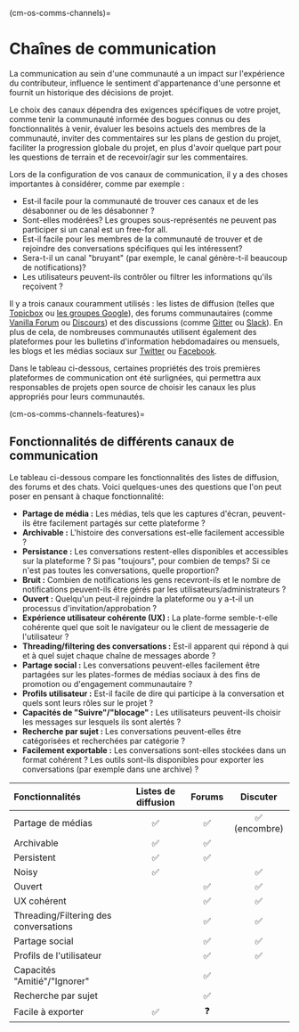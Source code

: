 (cm-os-comms-channels)=
# Chaînes de communication

La communication au sein d'une communauté a un impact sur l'expérience du contributeur, influence le sentiment d'appartenance d'une personne et fournit un historique des décisions de projet.

Le choix des canaux dépendra des exigences spécifiques de votre projet, comme tenir la communauté informée des bogues connus ou des fonctionnalités à venir, évaluer les besoins actuels des membres de la communauté, inviter des commentaires sur les plans de gestion du projet, faciliter la progression globale du projet, en plus d'avoir quelque part pour les questions de terrain et de recevoir/agir sur les commentaires.

Lors de la configuration de vos canaux de communication, il y a des choses importantes à considérer, comme par exemple :

* Est-il facile pour la communauté de trouver ces canaux et de les désabonner ou de les désabonner ?
* Sont-elles modérées? Les groupes sous-représentés ne peuvent pas participer si un canal est un free-for all.
* Est-il facile pour les membres de la communauté de trouver et de rejoindre des conversations spécifiques qui les intéressent?
* Sera-t-il un canal "bruyant" (par exemple, le canal génère-t-il beaucoup de notifications)?
* Les utilisateurs peuvent-ils contrôler ou filtrer les informations qu'ils reçoivent ?

Il y a trois canaux couramment utilisés : les listes de diffusion (telles que [Topicbox](https://www.topicbox.com/) ou [les groupes Google](https://support.google.com/mail/thread/14635045?hl=en)), des forums communautaires (comme [Vanilla Forum](https://vanillaforums.com/en/software/) ou [Discours](https://www.discourse.org/)) et des discussions (comme [Gitter](https://gitter.im/) ou [Slack](https://app.slack.com/signin)). En plus de cela, de nombreuses communautés utilisent également des plateformes pour les bulletins d'information hebdomadaires ou mensuels, les blogs et les médias sociaux sur [Twitter](https://twitter.com/) ou [Facebook](https://www.facebook.com/).

Dans le tableau ci-dessous, certaines propriétés des trois premières plateformes de communication ont été surlignées, qui permettra aux responsables de projets open source de choisir les canaux les plus appropriés pour leurs communautés.

(cm-os-comms-channels-features)=
## Fonctionnalités de différents canaux de communication

Le tableau ci-dessous compare les fonctionnalités des listes de diffusion, des forums et des chats. Voici quelques-unes des questions que l'on peut poser en pensant à chaque fonctionnalité:

- **Partage de média :** Les médias, tels que les captures d'écran, peuvent-ils être facilement partagés sur cette plateforme ?
- **Archivable :** L'histoire des conversations est-elle facilement accessible ?
- **Persistance :** Les conversations restent-elles disponibles et accessibles sur la plateforme ? Si pas "toujours", pour combien de temps? Si ce n'est pas toutes les conversations, quelle proportion?
- **Bruit :** Combien de notifications les gens recevront-ils et le nombre de notifications peuvent-ils être gérés par les utilisateurs/administrateurs ?
- **Ouvert :** Quelqu'un peut-il rejoindre la plateforme ou y a-t-il un processus d'invitation/approbation ?
- **Expérience utilisateur cohérente (UX) :** La plate-forme semble-t-elle cohérente quel que soit le navigateur ou le client de messagerie de l'utilisateur ?
- **Threading/filtering des conversations :** Est-il apparent qui répond à qui et à quel sujet chaque chaîne de messages aborde ?
- **Partage social :** Les conversations peuvent-elles facilement être partagées sur les plates-formes de médias sociaux à des fins de promotion ou d'engagement communautaire ?
- **Profils utilisateur :** Est-il facile de dire qui participe à la conversation et quels sont leurs rôles sur le projet ?
- **Capacités de "Suivre"/"blocage" :** Les utilisateurs peuvent-ils choisir les messages sur lesquels ils sont alertés ?
- **Recherche par sujet :** Les conversations peuvent-elles être catégorisées et recherchées par catégorie ?
- **Facilement exportable :** Les conversations sont-elles stockées dans un format cohérent ? Les outils sont-ils disponibles pour exporter les conversations (par exemple dans une archive) ?

| Fonctionnalités                       | Listes de diffusion | Forums |   Discuter   |
|:------------------------------------- |:-------------------:|:------:|:------------:|
| Partage de médias                     |          ✅          |   ✅    | ✅ (encombre) |
| Archivable                            |          ✅          |   ✅    |              |
| Persistent                            |          ✅          |   ✅    |              |
| Noisy                                 |          ✅          |        |      ✅       |
| Ouvert                                |                     |   ✅    |      ✅       |
| UX cohérent                           |                     |   ✅    |      ✅       |
| Threading/Filtering des conversations |                     |   ✅    |      ✅       |
| Partage social                        |                     |   ✅    |      ✅       |
| Profils de l'utilisateur              |                     |   ✅    |      ✅       |
| Capacités "Amitié"/"Ignorer"          |                     |   ✅    |              |
| Recherche par sujet                   |                     |   ✅    |              |
| Facile à exporter                     |          ✅          |   ❓    |              |
